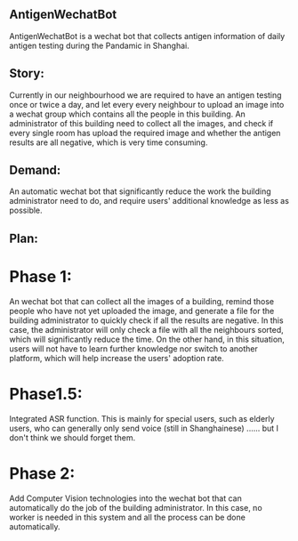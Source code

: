 ## AntigenWechatBot
AntigenWechatBot is a wechat bot that collects antigen information of daily antigen testing during the Pandamic in Shanghai.

## Story:
Currently in our neighbourhood we are required to have an antigen testing once or twice a day, and let every every neighbour to upload an image into a wechat group which contains all the people in this building. An administrator of this building need to collect all the images, and check if every single room has upload the required image and whether the antigen results are all negative, which is very time consuming.
    
## Demand:
An automatic wechat bot that significantly reduce the work the building administrator need to do, and require users' additional knowledge as less as possible.

## Plan:
# Phase 1:
An wechat bot that can collect all the images of a building, remind those people who have not yet uploaded the image, and generate a file for the building administrator to quickly check if all the results are negative. In this case, the administrator will only check a file with all the neighbours sorted, which will significantly reduce the time. On the other hand, in this situation, users will not have to learn further knowledge nor switch to another platform, which will help increase the users' adoption rate.

# Phase1.5:
Integrated ASR function.
This is mainly for special users, such as elderly users, who can generally only send voice (still in Shanghainese) ...... but I don't think we should forget them.

# Phase 2:
Add Computer Vision technologies into the wechat bot that can automatically do the job of the building administrator. In this case, no worker is needed in this system and all the process can be done automatically.
